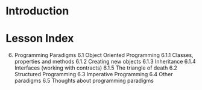 # Introduction




# Lesson Index

6. Programming Paradigms
    6.1 Object Oriented Programming
       6.1.1 Classes, properties and methods 
       6.1.2 Creating new objects 
       6.1.3 Inheritance
       6.1.4 Interfaces (working with contracts)
       6.1.5 The triangle of death
    6.2 Structured Programming
    6.3 Imperative Programming
    6.4 Other paradigms
    6.5 Thoughts about programming paradigms  